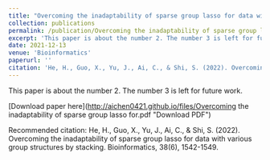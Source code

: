 ```yaml
---
title: "Overcoming the inadaptability of sparse group lasso for data with various group structures by stacking"
collection: publications
permalink: /publication/Overcoming the inadaptability of sparse group lasso for data with various group structures by stacking
excerpt: 'This paper is about the number 2. The number 3 is left for future work.'
date: 2021-12-13
venue: 'Bioinformatics'
paperurl: ''
citation: 'He, H., Guo, X., Yu, J., Ai, C., & Shi, S. (2022). Overcoming the inadaptability of sparse group lasso for data with various group structures by stacking. Bioinformatics, 38(6), 1542-1549.'
---
```

This paper is about the number 2. The number 3 is left for future work.

[Download paper here](http://aichen0421.github.io/files/Overcoming the inadaptability of sparse group lasso for.pdf "Download PDF")

Recommended citation: He, H., Guo, X., Yu, J., Ai, C., & Shi, S. (2022). Overcoming the inadaptability of sparse group lasso for data with various group structures by stacking. Bioinformatics, 38(6), 1542-1549.
